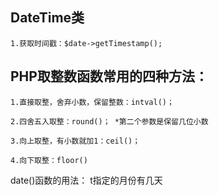 ## DateTime类

	1.获取时间戳：$date->getTimestamp();

## PHP取整数函数常用的四种方法：

	1.直接取整，舍弃小数，保留整数：intval()； 
	
	2.四舍五入取整：round()； *第二个参数是保留几位小数
	
	3.向上取整，有小数就加1：ceil()； 
	
	4.向下取整：floor()

date()函数的用法：
	t指定的月份有几天